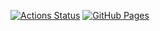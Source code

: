 [![Actions Status](https://github.com/naoya675/library-rs/workflows/verify/badge.svg)](https://github.com/naoya675/library-rs/actions)
[![GitHub Pages](https://img.shields.io/static/v1?label=GitHub+Pages&message=+&color=brightgreen&logo=github)](https://naoya675.github.io/library-rs/)
